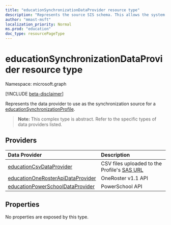 ```yaml
---
title: "educationSynchronizationDataProvider resource type"
description: "Represents the source SIS schema. This allows the system to know how to map the incoming data to the Azure Active Directory (Azure AD) schema. "
author: "mmast-msft"
localization_priority: Normal
ms.prod: "education"
doc_type: resourcePageType
---
```


# educationSynchronizationDataProvider resource type

Namespace: microsoft.graph

[!INCLUDE [beta-disclaimer](../../includes/beta-disclaimer.md)]

Represents the data provider to use as the synchronization source for a [educationSynchronizationProfile].

> **Note:** This complex type is abstract. Refer to the specific types of data providers listed.

## Providers

| Data Provider                                                             | Description                                                                                        |
|:--------------------------------------------------------------------------|:---------------------------------------------------------------------------------------------------|
| [educationCsvDataProvider]                                                | CSV files uploaded to the Profile's [SAS URL](../api/educationsynchronizationprofile-uploadurl.md) |
| [educationOneRosterApiDataProvider](educationonerosterapidataprovider.md) | OneRoster v1.1 API                                                                                 |
| [educationPowerSchoolDataProvider]                                        | PowerSchool API                                                                                    |

## Properties

No properties are exposed by this type.

[educationsynchronizationprofile]: educationsynchronizationprofile.md
[educationcsvdataprovider]: educationCsvDataProvider.md
[educationsynchronizationdataprovider]: educationSynchronizationDataProvider.md
[educationpowerschooldataprovider]: educationPowerSchoolDataProvider.md
[educationcsvdataprovider]: educationCsvDataProvider.md
